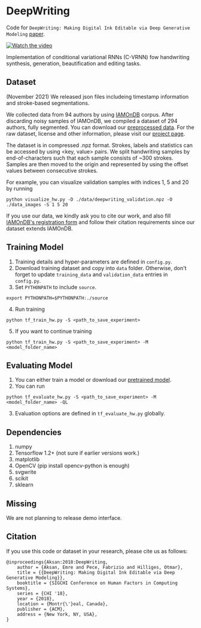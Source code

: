 # DeepWriting
Code for `DeepWriting: Making Digital Ink Editable via Deep Generative Modeling` [paper](https://arxiv.org/abs/1801.08379).

[![Watch the video](https://img.youtube.com/vi/NVF-1csvVvc/0.jpg)](https://www.youtube.com/watch?v=NVF-1csvVvc)

Implementation of conditional variational RNNs (C-VRNN) fow handwriting synthesis, generation, beautification and editing tasks.

## Dataset
(November 2021) We released json files includeing timestamp information and stroke-based segmentations.

We collected data from 94 authors by using [IAMOnDB](http://www.fki.inf.unibe.ch/databases/iam-handwriting-database) corpus. After discarding noisy samples of IAMOnDB, we compiled a dataset of 294 authors, fully segmented. You can download our [preprocessed data](https://files.ait.ethz.ch/projects/deepwriting/deepwriting_dataset.zip). For the raw dataset, license and other information, please visit our [project page](https://ait.ethz.ch/deepwriting).

The dataset is in compressed .npz format. Strokes, labels and statistics can be accessed by using <key, value> pairs. We split handwriting samples by end-of-characters such that each sample consists of ~300 strokes. Samples are then moved to the origin and represented by using the offset values between consecutive strokes.

For example, you can visualize validation samples with indices 1, 5 and 20 by running
```
python visualize_hw.py -D ./data/deepwriting_validation.npz -O ./data_images -S 1 5 20
```

If you use our data, we kindly ask you to cite our work, and also fill [IAMOnDB's registration form](http://www.fki.inf.unibe.ch/DBs/iamDB/iLogin/index.php) and follow their citation requirements since our dataset extends IAMOnDB.

## Training Model
1. Training details and hyper-parameters are defined in `config.py`.
2. Download training dataset and copy into `data` folder. Otherwise, don't forget to update `training_data` and `validation_data` entries in `config.py`.
3. Set `PYTHONPATH` to include `source`.
```
export PYTHONPATH=$PYTHONPATH:./source
```
4. Run training
```
python tf_train_hw.py -S <path_to_save_experiment>
```
5. If you want to continue training
```
python tf_train_hw.py -S <path_to_save_experiment> -M <model_folder_name>
```

## Evaluating Model
1. You can either train a model or download our [pretrained model](https://files.ait.ethz.ch/projects/deepwriting/tf-1514981744-deepwriting_synthesis_model.tar.gz).
2. You can run
```
python tf_evaluate_hw.py -S <path_to_save_experiment> -M <model_folder_name> -QL
```
3. Evaluation options are defined in `tf_evaluate_hw.py` globally.


## Dependencies
1. numpy
2. Tensorflow 1.2+ (not sure if earlier versions work.)
3. matplotlib
4. OpenCV (pip install opencv-python is enough)
5. svgwrite
6. scikit
7. sklearn

## Missing
We are not planning to release demo interface.

## Citation
If you use this code or dataset in your research, please cite us as follows:
```
@inproceedings{Aksan:2018:DeepWriting,
	author = {Aksan, Emre and Pece, Fabrizio and Hilliges, Otmar},
	title = {{DeepWriting: Making Digital Ink Editable via Deep Generative Modeling}},
	booktitle = {SIGCHI Conference on Human Factors in Computing Systems},
	series = {CHI '18},
	year = {2018},
	location = {Montr{\'}eal, Canada},
	publisher = {ACM},
	address = {New York, NY, USA},
}
```
